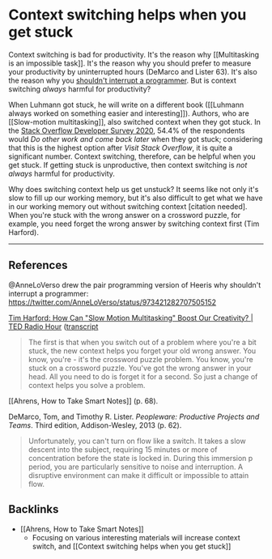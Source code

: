 # Context switching helps when you get stuck
Context switching is bad for productivity. It's the reason why [[Multitasking is an impossible task]]. It's the reason why you should prefer to measure your productivity by uninterrupted hours (DeMarco and Lister 63). It's also the reason why you [shouldn't interrupt a programmer](https://heeris.id.au/2013/this-is-why-you-shouldnt-interrupt-a-programmer/). But is context switching *always* harmful for productivity?

When Luhmann got stuck, he will write on a different book ([[Luhmann always worked on something easier and interesting]]). Authors, who are [[Slow-motion multitasking]], also switched context when they got stuck. In the [Stack Overflow Developer Survey 2020](https://insights.stackoverflow.com/survey/2020#technology-what-do-you-do-when-you-get-stuck), 54.4% of the respondents would *Do other work and come back later* when they got stuck; considering that this is the highest option after *Visit Stack Overflow*, it is quite a significant number. Context switching, therefore, can be helpful when you get stuck. If getting stuck is unproductive, then context switching is *not always* harmful for productivity.

Why does switching context help us get unstuck? It seems like not only it's slow to fill up our working memory, but it's also difficult to get what we have in our working memory out without switching context [citation needed]. When you're stuck with the wrong answer on a crossword puzzle, for example, you need forget the wrong answer by switching context first (Tim Harford).

---
## References
@AnneLoVerso drew the pair programming version of Heeris why shouldn't interrupt a programmer: https://twitter.com/AnneLoVerso/status/973421282707505152

 [Tim Harford: How Can "Slow Motion Multitasking" Boost Our Creativity?  | TED Radio Hour](https://www.npr.org/2019/05/10/719575727/tim-harford-how-can-slow-motion-multitasking-boost-our-creativity) ([transcript](https://www.npr.org/transcripts/719575727)
> The first is that when you switch out of a problem where you're a bit stuck, the new context helps you forget your old wrong answer. You know, you're - it's the crossword puzzle problem. You know, you're stuck on a crossword puzzle. You've got the wrong answer in your head. All you need to do is forget it for a second. So just a change of context helps you solve a problem.

[[Ahrens, How to Take Smart Notes]] (p. 68).

DeMarco, Tom, and Timothy R. Lister. *Peopleware: Productive Projects and Teams*. Third edition, Addison-Wesley, 2013 (p. 62).
> Unfortunately, you can't turn on flow like a switch. It takes a slow descent into the subject, requiring 15 minutes or more of concentration before the state is locked in. During this immersion p period, you are particularly sensitive to noise and interruption. A disruptive environment can make it difficult or impossible to attain flow.

## Backlinks
* [[Ahrens, How to Take Smart Notes]]
	* Focusing on various interesting materials will increase context switch, and [[Context switching helps when you get stuck]] 

<!-- #evergreen #productivity -->

<!-- {BearID:EA0842D9-B6B6-4919-B23D-71F8499B0A98-464-00002DB1A8287A2B} -->

